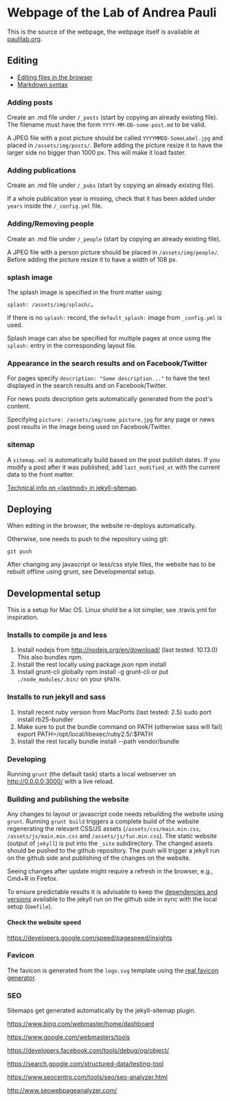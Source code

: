 Webpage of the Lab of Andrea Pauli
==================================

This is the source of the webpage, the webpage itself is available at
[paulilab.org](http:/paulilab.org/).


Editing
-------

* [Editing files in the browser](https://help.github.com/articles/editing-files-in-your-repository/)
* [Markdown syntax](https://daringfireball.net/projects/markdown/syntax)


### Adding posts

Create an .md file under `/_posts` (start by copying an already existing file).
The filename must have the form `YYYY-MM-DD-some-post.md` to be valid.

A JPEG file with a post picture should be called `YYYYMMDD-SomeLabel.jpg` and
placed in `/assets/img/posts/`. Before adding the picture resize it to have the
larger side no bigger than 1000 px. This will make it load faster.


### Adding publications

Create an .md file under `/_pubs` (start by copying an already existing file).

If a whole publication year is missing, check that it has been added under
`years` inside the `/_config.yml` file.


### Adding/Removing people

Create an .md file under `/_people` (start by copying an already existing file).

A JPEG file with a person picture should be placed in `/assets/img/people/`.
Before adding the picture resize it to have a width of 108 px.


### splash image

The splash image is specified in the front matter using:

    splash: /assets/img/splash/…

If there is no `splash:` record, the `default_splash:` image from `_config.yml`
is used.

Splash image can also be specified for multiple pages at once using the
`splash:` entry in the corresponding layout file.


### Appearance in the search results and on Facebook/Twitter

For pages specify `description: "Some description..."` to have the text
displayed in the search results and on Facebook/Twitter.

For news posts description gets automatically generated from the post's
content.

Specifying `picture: /assets/img/some_picture.jpg` for any page or news post
results in the image being used on Facebook/Twitter.


### sitemap

A `sitemap.xml` is automatically build based on the post publish dates. If you
modify a post after it was published, add `last_modified_at` with the current
data to the front matter.

[Technical info on &lt;lastmod&gt; in
jekyll-sitemap](https://github.com/jekyll/jekyll-sitemap#lastmod-tag).


Deploying
---------

When editing in the browser, the website re-deploys automatically.

Otherwise, one needs to push to the repository using git:

    git push

After changing any javascript or less/css style files, the website has to be
rebuilt offline using grunt, see Developmental setup.


Developmental setup
-------------------

This is a setup for Mac OS. Linux shold be a lot simpler, see .travis.yml for
inspiration.


### Installs to compile js and less

1. Install nodejs from http://nodejs.org/en/download/ (last tested: 10.13.0)
   This also bundles npm.
2. Install the rest locally using package.json
    npm install
3. Install grunt-cli globally
    npm install -g grunt-cli
   or put `./node_modules/.bin/` on your `$PATH`.


### Installs to run jekyll and sass

1. Install recent ruby version from MacPorts (last tested: 2.5)
    sudo port install rb25-bundler
2. Make sure to put the bundle command on PATH (otherwise sass will fail)
    export PATH=/opt/local/libexec/ruby2.5/:$PATH
2. Install the rest locally
    bundle install --path vendor/bundle


### Developing

Running `grunt` (the default task) starts a local webserver on
http://0.0.0.0:3000/ with a live reload.


### Building and publishing the website

Any changes to layout or javascript code needs rebuilding the website using
`grunt`.  Running `grunt build` triggers a complete build of the website
regenerating the relevant CSS/JS assets (`/assets/css/main.min.css`,
`/assets/js/main.min.css` and `/assets/js/fun.min.css`).  The static website
(output of `jekyll`) is put into the `_site` subdirectory.  The changed assets
should be pushed to the github repository. The push will trigger a jekyll run
on the github side and publishing of the changes on the website.

Seeing changes after update might require a refresh in the browser, e.g., Cmd+R
in Firefox.

To ensure predictable results it is advisable to keep the [dependencies and
versions](https://pages.github.com/versions/) available to the jekyll run on
the github side in sync with the local setup (`Gemfile`).

#### Check the website speed

https://developers.google.com/speed/pagespeed/insights

### Favicon

The favicon is generated from the `logo.svg` template using the [real favicon
generator](http://realfavicongenerator.net/).


### SEO

Sitemaps get generated automatically by the jekyll-sitemap plugin.

https://www.bing.com/webmaster/home/dashboard

https://www.google.com/webmasters/tools

https://developers.facebook.com/tools/debug/og/object/

https://search.google.com/structured-data/testing-tool

https://www.seocentro.com/tools/seo/seo-analyzer.html

http://www.seowebpageanalyzer.com/
